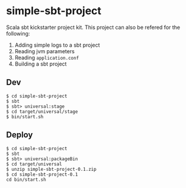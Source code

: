# simple-sbt-project
Scala sbt kickstarter project kit. This project can also be refered for the following:
1. Adding simple logs to a sbt project
2. Reading jvm parameters
3. Reading `application.conf`
4. Building a sbt project

## Dev
```
$ cd simple-sbt-project
$ sbt
$ sbt> universal:stage
$ cd target/universal/stage
$ bin/start.sh
```

## Deploy
```
$ cd simple-sbt-project
$ sbt
$ sbt> universal:packageBin
$ cd target/universal
$ unzip simple-sbt-project-0.1.zip
$ cd simple-sbt-project-0.1
cd bin/start.sh
```
